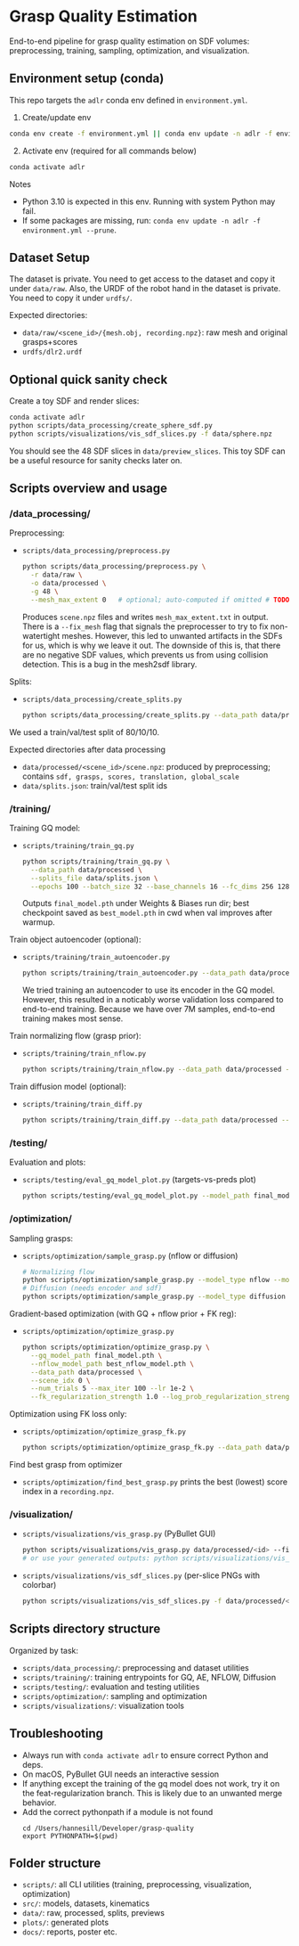 # Grasp Quality Estimation

End-to-end pipeline for grasp quality estimation on SDF volumes: preprocessing, training, sampling, optimization, and visualization.

## Environment setup (conda)

This repo targets the `adlr` conda env defined in `environment.yml`.

1) Create/update env
```bash
conda env create -f environment.yml || conda env update -n adlr -f environment.yml --prune
```

2) Activate env (required for all commands below)
```bash
conda activate adlr
```

Notes
- Python 3.10 is expected in this env. Running with system Python may fail.
- If some packages are missing, run: `conda env update -n adlr -f environment.yml --prune`.

## Dataset Setup

The dataset is private. You need to get access to the dataset and copy it under `data/raw`. Also, the URDF of the robot hand in the dataset is private. You need to copy it under `urdfs/`.

Expected directories:
- `data/raw/<scene_id>/{mesh.obj, recording.npz}`: raw mesh and original grasps+scores
- `urdfs/dlr2.urdf`

## Optional quick sanity check

Create a toy SDF and render slices:
```bash
conda activate adlr
python scripts/data_processing/create_sphere_sdf.py
python scripts/visualizations/vis_sdf_slices.py -f data/sphere.npz
```

You should see the 48 SDF slices in `data/preview_slices`. This toy SDF can be a useful resource for sanity checks later on.

## Scripts overview and usage

### /data_processing/

Preprocessing:
- `scripts/data_processing/preprocess.py`
  ```bash
  python scripts/data_processing/preprocess.py \
    -r data/raw \
    -o data/processed \
    -g 48 \
    --mesh_max_extent 0   # optional; auto-computed if omitted # TODO Lucas: 0 correct?
  ```
  Produces `scene.npz` files and writes `mesh_max_extent.txt` in output. There is a `--fix_mesh` flag that signals the preprocesser to try to fix non-watertight meshes. However, this led to unwanted artifacts in the SDFs for us, which is why we leave it out. The downside of this is, that there are no negative SDF values, which prevents us from using collision detection. This is a bug in the mesh2sdf library.

Splits:
- `scripts/data_processing/create_splits.py`
  ```bash
  python scripts/data_processing/create_splits.py --data_path data/processed --train_ratio 0.8 --val_ratio 0.1 --output_path data/splits.json
  ```

We used a train/val/test split of 80/10/10.

Expected directories after data processing
- `data/processed/<scene_id>/scene.npz`: produced by preprocessing; contains `sdf, grasps, scores, translation, global_scale`
- `data/splits.json`: train/val/test split ids

### /training/

Training GQ model:
- `scripts/training/train_gq.py`
  ```bash
  python scripts/training/train_gq.py \
    --data_path data/processed \
    --splits_file data/splits.json \
    --epochs 100 --batch_size 32 --base_channels 16 --fc_dims 256 128 64
  ```
  Outputs `final_model.pth` under Weights & Biases run dir; best checkpoint saved as `best_model.pth` in cwd when val improves after warmup.

Train object autoencoder (optional):
- `scripts/training/train_autoencoder.py`
  ```bash
  python scripts/training/train_autoencoder.py --data_path data/processed --epochs 100
  ```

  We tried training an autoencoder to use its encoder in the GQ model. However, this resulted in a noticably worse validation loss compared to end-to-end training. Because we have over 7M samples, end-to-end training makes most sense.

Train normalizing flow (grasp prior):
- `scripts/training/train_nflow.py`
  ```bash
  python scripts/training/train_nflow.py --data_path data/processed --epochs 100
  ```

Train diffusion model (optional):
- `scripts/training/train_diff.py`
  ```bash
  python scripts/training/train_diff.py --data_path data/processed --epochs 500 --encoder_path checkpoints/object_encoder.pth
  ```

### /testing/ 

Evaluation and plots:
- `scripts/testing/eval_gq_model_plot.py` (targets-vs-preds plot)
  ```bash
  python scripts/testing/eval_gq_model_plot.py --model_path final_model.pth --split test --output plots/gq_ordering_final.png
  ```

### /optimization/

Sampling grasps:
- `scripts/optimization/sample_grasp.py` (nflow or diffusion)
  ```bash
  # Normalizing flow
  python scripts/optimization/sample_grasp.py --model_type nflow --model_path best_nflow_model.pth --num_samples 50 --output_path data/sampled --scene_name demo
  # Diffusion (needs encoder and sdf)
  python scripts/optimization/sample_grasp.py --model_type diffusion --model_path diffusion.pth --encoder_path checkpoints/object_encoder.pth --sdf_path data/processed/<id>/scene.npz
  ```

Gradient-based optimization (with GQ + nflow prior + FK reg):
- `scripts/optimization/optimize_grasp.py`
  ```bash
  python scripts/optimization/optimize_grasp.py \
    --gq_model_path final_model.pth \
    --nflow_model_path best_nflow_model.pth \
    --data_path data/processed \
    --scene_idx 0 \
    --num_trials 5 --max_iter 100 --lr 1e-2 \
    --fk_regularization_strength 1.0 --log_prob_regularization_strength 0.8
  ```

Optimization using FK loss only:
- `scripts/optimization/optimize_grasp_fk.py`
  ```bash
  python scripts/optimization/optimize_grasp_fk.py --data_path data/processed --scene_idx 0 --num_trials 5 --max_iter 100
  ```

Find best grasp from optimizer
- `scripts/optimization/find_best_grasp.py` prints the best (lowest) score index in a `recording.npz`.

### /visualization/
- `scripts/visualizations/vis_grasp.py` (PyBullet GUI)
  ```bash
  python scripts/visualizations/vis_grasp.py data/processed/<id> --filter highest
  # or use your generated outputs: python scripts/visualizations/vis_grasp.py data/output/<id>
  ```
- `scripts/visualizations/vis_sdf_slices.py` (per-slice PNGs with colorbar)
  ```bash
  python scripts/visualizations/vis_sdf_slices.py -f data/processed/<id>/scene.npz -o data/preview_slices/<id>
  ```

## Scripts directory structure

Organized by task:
- `scripts/data_processing/`: preprocessing and dataset utilities
- `scripts/training/`: training entrypoints for GQ, AE, NFLOW, Diffusion
- `scripts/testing/`: evaluation and testing utilities
- `scripts/optimization/`: sampling and optimization
- `scripts/visualizations/`: visualization tools

## Troubleshooting

- Always run with `conda activate adlr` to ensure correct Python and deps.
- On macOS, PyBullet GUI needs an interactive session
- If anything except the training of the gq model does not work, try it on the feat-regularization branch. This is likely due to an unwanted merge behavior.
- Add the correct pythonpath if a module is not found
  ```
  cd /Users/hannesill/Developer/grasp-quality
  export PYTHONPATH=$(pwd)
  ```

## Folder structure

- `scripts/`: all CLI utilities (training, preprocessing, visualization, optimization)
- `src/`: models, datasets, kinematics
- `data/`: raw, processed, splits, previews
- `plots/`: generated plots
- `docs/`: reports, poster etc.